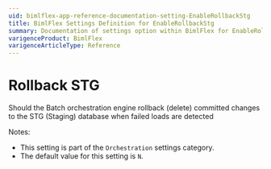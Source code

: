 ```yaml
---
uid: bimlflex-app-reference-documentation-setting-EnableRollbackStg
title: BimlFlex Settings Definition for EnableRollbackStg
summary: Documentation of settings option within BimlFlex for EnableRollbackStg
varigenceProduct: BimlFlex
varigenceArticleType: Reference
---
```


# Rollback STG

Should the Batch orchestration engine rollback (delete) committed changes to the STG (Staging) database when failed loads are detected

Notes:
* This setting is part of the `Orchestration` settings category.
 * The default value for this setting is `N`.